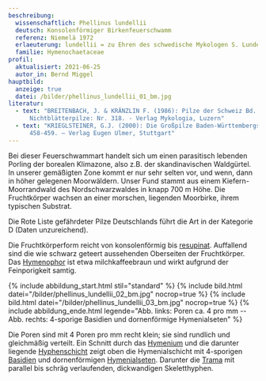 ```yaml
---
beschreibung:
  wissenschaftlich: Phellinus lundellii
  deutsch: Konsolenförmiger Birkenfeuerschwamm
  referenz: Niemelä 1972
  erlaeuterung: lundellii = zu Ehren des schwedische Mykologen S. Lundell
  familie: Hymenochaetaceae
profil:
  aktualisiert: 2021-06-25
  autor_in: Bernd Miggel
hauptbild:
  anzeige: true
  datei: /bilder/phellinus_lundellii_01_bm.jpg
literatur:
  - text: "BREITENBACH, J. & KRÄNZLIN F. (1986): Pilze der Schweiz Bd. 2,
      Nichtblätterpilze: Nr. 318. - Verlag Mykologia, Luzern"
  - text: "KRIEGLSTEINER, G.J. (2000): Die Großpilze Baden-Württembergs Band 1:
      458-459. – Verlag Eugen Ulmer, Stuttgart"
---
```

Bei dieser Feuerschwammart handelt sich um einen parasitisch lebenden Porling der borealen Klimazone, also z.B. der skandinavischen Waldgürtel. In unserer gemäßigten Zone kommt er nur sehr selten vor, und wenn, dann in höher gelegenen Moorwäldern. Unser Fund stammt aus einem Kiefern-Moorrandwald des Nordschwarzwaldes in knapp 700 m Höhe. Die Fruchtkörper wachsen an einer morschen, liegenden Moorbirke, ihrem typischen Substrat.

Die Rote Liste gefährdeter Pilze Deutschlands führt die Art in der Kategorie D (Daten unzureichend).

Die Fruchtkörperform reicht von konsolenförmig bis [resupinat](resupinat "Glossar"). Auffallend sind die wie schwarz geteert aussehenden Oberseiten der Fruchtkörper. Das [Hymenophor](Hymenophor "Glossar") ist etwa milchkaffeebraun und wirkt aufgrund der Feinporigkeit samtig.

{% include abbildung_start.html stil="standard" %}
{% include bild.html datei="/bilder/phellinus_lundellii_02_bm.jpg" nocrop=true %}
{% include bild.html datei="/bilder/phellinus_lundellii_03_bm.jpg" nocrop=true %}
{% include abbildung_ende.html legende="Abb. links: Poren ca. 4 pro mm  --  Abb. rechts: 4-sporige Basidien und dornenförmige Hymenialseten" %}

Die Poren sind mit 4 Poren pro mm recht klein; sie sind rundlich und gleichmäßig verteilt. Ein Schnitt durch das [Hymenium](Hymenium "Glossar") und die darunter liegende [Hyphenschicht](Hyphen "Glossar") zeigt oben die Hymenialschicht mit 4-sporigen [Basidien](Basidien "Glossar") und dornenförmigen [Hymenialseten](Seten "Glossar"). Darunter die [Trama](Trama "Glossar") mit parallel bis schräg verlaufenden, dickwandigen Skeletthyphen.